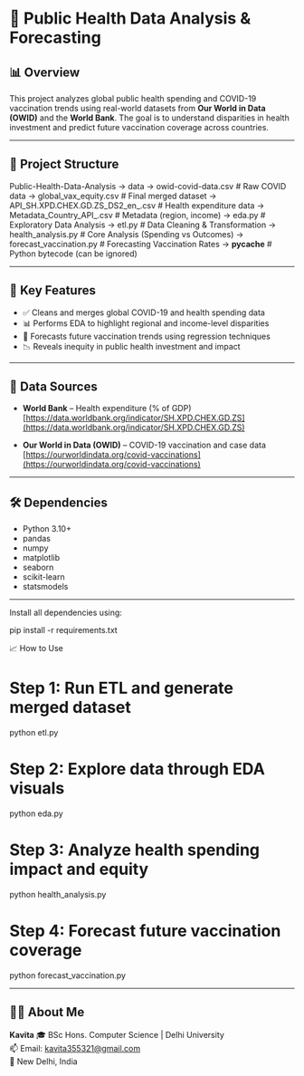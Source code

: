 # 🏥 Public Health Data Analysis & Forecasting

## 📊 Overview
This project analyzes global public health spending and COVID-19 vaccination trends using real-world datasets from **Our World in Data (OWID)** and the **World Bank**. The goal is to understand disparities in health investment and predict future vaccination coverage across countries.

---

## 🧩 Project Structure

Public-Health-Data-Analysis
→ data
   → owid-covid-data.csv              # Raw COVID data
   → global_vax_equity.csv            # Final merged dataset
   → API_SH.XPD.CHEX.GD.ZS_DS2_en_.csv # Health expenditure data
   → Metadata_Country_API_.csv        # Metadata (region, income)
→ eda.py                              # Exploratory Data Analysis
→ etl.py                              # Data Cleaning & Transformation
→ health_analysis.py                 # Core Analysis (Spending vs Outcomes)
→ forecast_vaccination.py            # Forecasting Vaccination Rates
→ __pycache__                        # Python bytecode (can be ignored)

---

## 🚀 Key Features

- ✅ Cleans and merges global COVID-19 and health spending data
- 📊 Performs EDA to highlight regional and income-level disparities
- 🔮 Forecasts future vaccination trends using regression techniques
- 📉 Reveals inequity in public health investment and impact

---

## 📁 Data Sources

- **World Bank** – Health expenditure (% of GDP)  
  [https://data.worldbank.org/indicator/SH.XPD.CHEX.GD.ZS](https://data.worldbank.org/indicator/SH.XPD.CHEX.GD.ZS)

- **Our World in Data (OWID)** – COVID-19 vaccination and case data  
  [https://ourworldindata.org/covid-vaccinations](https://ourworldindata.org/covid-vaccinations)

---

## 🛠️ Dependencies

- Python 3.10+
- pandas
- numpy
- matplotlib
- seaborn
- scikit-learn
- statsmodels

---

Install all dependencies using:

pip install -r requirements.txt

📈 How to Use
# Step 1: Run ETL and generate merged dataset
python etl.py

# Step 2: Explore data through EDA visuals
python eda.py

# Step 3: Analyze health spending impact and equity
python health_analysis.py

# Step 4: Forecast future vaccination coverage
python forecast_vaccination.py

---

## 👩‍💻 About Me
**Kavita**
🎓 BSc Hons. Computer Science | Delhi University  
📫 Email: kavita355321@gmail.com  
📍 New Delhi, India


